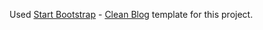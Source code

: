 
Used [Start Bootstrap](http://startbootstrap.com/) - [Clean Blog](http://startbootstrap.com/template-overviews/clean-blog/) template for this project.
